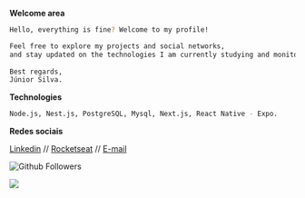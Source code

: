 **Welcome area**
```bash
Hello, everything is fine? Welcome to my profile!

Feel free to explore my projects and social networks, 
and stay updated on the technologies I am currently studying and monitoring.
 
Best regards,
Júnior Silva.
```
**Technologies**
```bash
Node.js, Nest.js, PostgreSQL, Mysql, Next.js, React Native - Expo.
```

**Redes sociais**

[Linkedin](https://www.linkedin.com/in/junior-silva-7483a2102/)  //  [Rocketseat](https://app.rocketseat.com.br/me/junior-silva-1584998136) // [E-mail](2016trabalhosonline@gmail.com)


![Github Followers](https://img.shields.io/github/followers/JuniorSilvaL?label=Followers&logo=GitHub&style=for-the-badge)

![](https://komarev.com/ghpvc/?username=JuniorSilvaL) 
